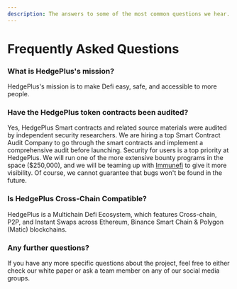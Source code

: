 ```yaml
---
description: The answers to some of the most common questions we hear.
---
```


# Frequently Asked Questions

### What is HedgePlus's mission?

HedgePlus's mission is to make Defi easy, safe, and accessible to more people.

### Have the HedgePlus token contracts been audited?

Yes, HedgePlus Smart contracts and related source materials were audited by independent security researchers. We are hiring a top Smart Contract Audit Company to go through the smart contracts and implement a comprehensive audit before launching. Security for users is a top priority at HedgePlus. We will run one of the more extensive bounty programs in the space ($250,000), and we will be teaming up with [Immunefi](https://immunefi.com/) to give it more visibility. Of course, we cannot guarantee that bugs won't be found in the future.

### Is HedgePlus Cross-Chain Compatible?

HedgePlus is a Multichain Defi Ecosystem, which features Cross-chain, P2P, and Instant Swaps across Ethereum, Binance Smart Chain & Polygon (Matic) blockchains.

### Any further questions?

If you have any more specific questions about the project, feel free to either check our white paper or ask a team member on any of our social media groups.
